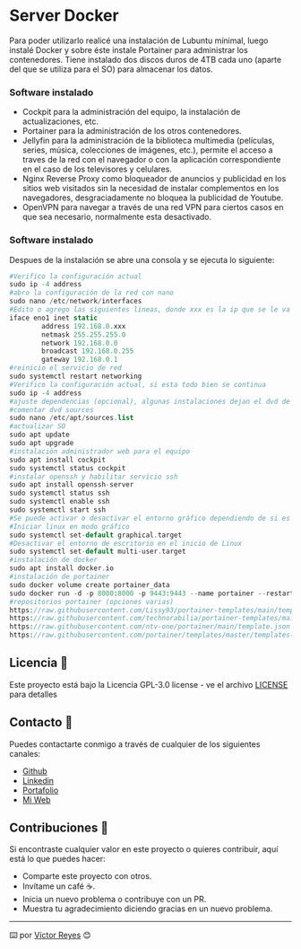 # Server Docker
Para poder utilizarlo realicé una instalación de Lubuntu mínimal, luego instalé Docker y sobre éste instale Portainer para administrar los contenedores.
Tiene instalado dos discos duros de 4TB cada uno (aparte del que se utiliza para el SO) para almacenar los datos.

### Software instalado
- Cockpit para la administración del equipo, la instalación de actualizaciones, etc.
- Portainer para la administración de los otros contenedores.
- Jellyfin para la administración de la biblioteca multimedia (películas, series, música, colecciones de imágenes, etc.), permite el acceso a traves de la red con el navegador o con la aplicación correspondiente en el caso de los televisores y celulares.
- Nginx Reverse Proxy como bloqueador de anuncios y publicidad en los sitios web visitados sin la necesidad de instalar complementos en los navegadores, desgraciadamente no bloquea la publicidad de Youtube.
- OpenVPN para navegar a través de una red VPN para ciertos casos en que sea necesario, normalmente esta desactivado.

### Software instalado
Despues de la instalación se abre una consola y se ejecuta lo siguiente:

```php
#Verifico la configuración actual
sudo ip -4 address
#abro la configuración de la red con nano
sudo nano /etc/network/interfaces
#Edito o agrego las siguientes lineas, donde xxx es la ip que se le va a asignar al equipo
iface eno1 inet static
        address 192.168.0.xxx
        netmask 255.255.255.0
        network 192.168.0.0
        broadcast 192.168.0.255
        gateway 192.168.0.1
#reinicio el servicio de red
sudo systemctl restart networking
#Verifico la configuración actual, si esta todo bien se continua
sudo ip -4 address
#ajuste dependencias (opcional), algunas instalaciones dejan el dvd de instalación como sources, dando un error al tratar de actualizar
#comentar dvd sources
sudo nano /etc/apt/sources.list
#actualizar SO
sudo apt update
sudo apt upgrade
#instalación administrador web para el equipo
sudo apt install cockpit
sudo systemctl status cockpit
#instalar openssh y habilitar servicio ssh
sudo apt install openssh-server
sudo systemctl status ssh
sudo systemctl enable ssh
sudo systemctl start ssh
#Se puede activar o desactivar el entorno gráfico dependiendo de si es necesario o no
#Iniciar linux en modo gráfico
sudo systemctl set-default graphical.target
#Desactivar el entorno de escritorio en el inicio de Linux
sudo systemctl set-default multi-user.target
#instalación de docker
sudo apt install docker.io
#instalación de portainer
sudo docker volume create portainer_data
sudo docker run -d -p 8000:8000 -p 9443:9443 --name portainer --restart=always -v /var/run/docker.sock:/var/run/docker.sock -v portainer_data:/data portainer/portainer-ce:latest
#repositorios portainer (opciones varias)
https://raw.githubusercontent.com/Lissy93/portainer-templates/main/templates.json
https://raw.githubusercontent.com/technorabilia/portainer-templates/main/lsio/templates/templates-2.0.json
https://raw.githubusercontent.com/ntv-one/portainer/main/template.json
https://raw.githubusercontent.com/portainer/templates/master/templates-2.0.json
```


## Licencia 📄
Este proyecto está bajo la Licencia GPL-3.0 license - ve el archivo [LICENSE](LICENSE) para detalles

## Contacto 📖
Puedes contactarte conmigo a través de cualquier de los siguientes canales:
- [Github](https://github.com/tenshi98)
- [Linkedin](https://www.linkedin.com/in/victor-reyes-galvez/)
- [Portafolio](https://tenshi98.github.io/portafolio/)
- [Mi Web](https://web.digitalcreations.cl/)

## Contribuciones 🎁
Si encontraste cualquier valor en este proyecto o quieres contribuir, aquí está lo que puedes hacer:

- Comparte este proyecto con otros.
- Invítame un café ☕.
- Inicia un nuevo problema o contribuye con un PR.
- Muestra tu agradecimiento diciendo gracias en un nuevo problema.

---

⌨️ por [Víctor Reyes](https://github.com/tenshi98) 😊